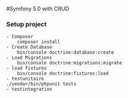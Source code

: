 #Symfony 5.0 with CRUD

### Setup project

```
- Composer
    composer install
- Create Database
    bin/console doctrine:database:create
- Load Migrations
    bin/console doctrine:migrations:migrate
- load fixtures
    bin/console doctrine:fixtures:load
- testunitaire
./vendor/bin/phpunit tests
- testintegration
```
